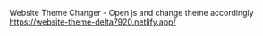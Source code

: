 Website Theme Changer - Open js and change theme accordingly
https://website-theme-delta7920.netlify.app/
